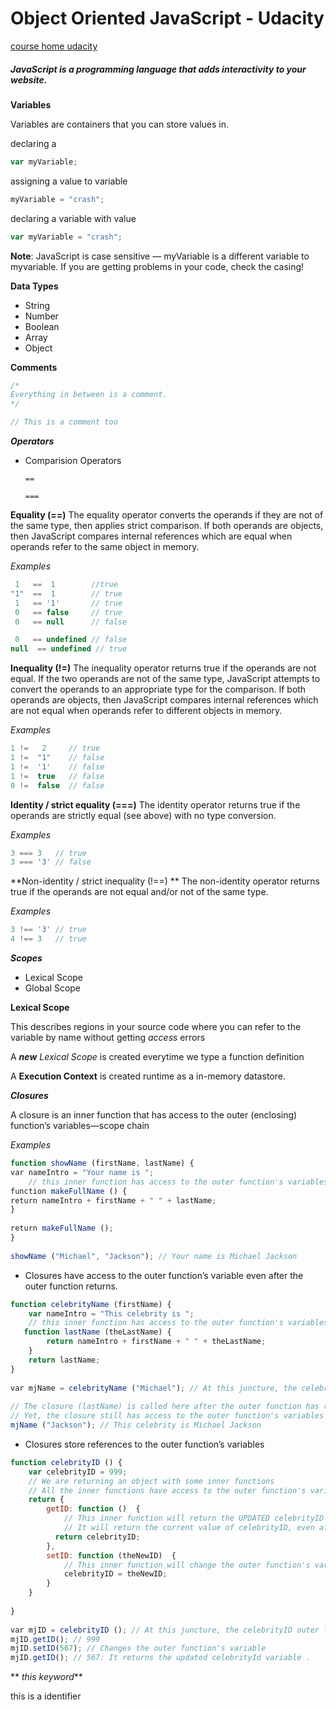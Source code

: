 # Object Oriented JavaScript - Udacity

[course home udacity](https://www.udacity.com/course/ud015)

##### JavaScript is a programming language that adds interactivity to your website.

__Variables__

Variables are containers that you can store values in.

declaring a
```javascript
var myVariable;
```
assigning a value to variable
```javascript
myVariable = "crash";
```

declaring a variable with value

```javascript
var myVariable = "crash";
```
**Note**: JavaScript is case sensitive — myVariable is a different variable to myvariable. If you are getting problems in your code, check the casing!


**Data Types**

* String
* Number
* Boolean
* Array
* Object

**Comments**

```javascript
/*
Everything in between is a comment.
*/
```
```javascript
// This is a comment too
```

**_Operators_**

* Comparision Operators

    `==`

    `===`

**Equality (==)**
The equality operator converts the operands if they are not of the same type, then applies strict comparison. If both operands are objects, then JavaScript compares internal references which are equal when operands refer to the same object in memory.

_Examples_

```javascript
 1   ==  1        //true
"1"  ==  1        // true
 1   == '1'       // true
 0   == false     // true
 0   == null      // false

 0   == undefined // false
null  == undefined // true
```
**Inequality (!=)**
The inequality operator returns true if the operands are not equal. If the two operands are not of the same type, JavaScript attempts to convert the operands to an appropriate type for the comparison. If both operands are objects, then JavaScript compares internal references which are not equal when operands refer to different objects in memory.

_Examples_
```javascript
1 !=   2     // true
1 !=  "1"    // false
1 !=  '1'    // false
1 !=  true   // false
0 !=  false  // false
```

**Identity / strict equality (===)**
The identity operator returns true if the operands are strictly equal (see above) with no type conversion.

_Examples_

```javascript
3 === 3   // true
3 === '3' // false
```
**Non-identity / strict inequality (!==)
**
The non-identity operator returns true if the operands are not equal and/or not of the same type.

_Examples_

```javascript
3 !== '3' // true
4 !== 3   // true
```


**_Scopes_**

* Lexical Scope
* Global Scope

**Lexical Scope**

This describes regions in your source code where you can refer to the variable by name without getting _access_ errors


A _**new** Lexical Scope_ is created everytime we type a function definition


A **Execution Context** is created runtime as a in-memory datastore.


**_Closures_**

A closure is an inner function that has access to the outer (enclosing) function’s variables—scope chain

_Examples_
```javascript
function showName (firstName, lastName) { 
​var nameIntro = "Your name is ";
    // this inner function has access to the outer function's variables, including the parameter​
​function makeFullName () {         
​return nameIntro + firstName + " " + lastName;     
}
​
​return makeFullName (); 
} 
​
showName ("Michael", "Jackson"); // Your name is Michael Jackson 
```
* Closures have access to the outer function’s variable even after the outer function returns.

```javascript
function celebrityName (firstName) {
    var nameIntro = "This celebrity is ";
    // this inner function has access to the outer function's variables, including the parameter​
   function lastName (theLastName) {
        return nameIntro + firstName + " " + theLastName;
    }
    return lastName;
}
​
​var mjName = celebrityName ("Michael"); // At this juncture, the celebrityName outer function has returned.​
​
​// The closure (lastName) is called here after the outer function has returned above​
​// Yet, the closure still has access to the outer function's variables and parameter​
mjName ("Jackson"); // This celebrity is Michael Jackson 
```
* Closures store references to the outer function’s variables

```javascript
function celebrityID () {
    var celebrityID = 999;
    // We are returning an object with some inner functions​
    // All the inner functions have access to the outer function's variables​
    return {
        getID: function ()  {
            // This inner function will return the UPDATED celebrityID variable​
            // It will return the current value of celebrityID, even after the changeTheID function changes it​
          return celebrityID;
        },
        setID: function (theNewID)  {
            // This inner function will change the outer function's variable anytime​
            celebrityID = theNewID;
        }
    }
​
}
​
​var mjID = celebrityID (); // At this juncture, the celebrityID outer function has returned.​
mjID.getID(); // 999​
mjID.setID(567); // Changes the outer function's variable​
mjID.getID(); // 567: It returns the updated celebrityId variable .

```
** _this keyword_**

this is a identifier

